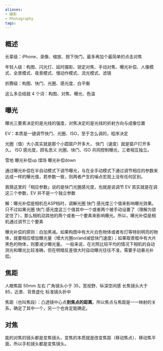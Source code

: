 ```yaml
---
aliases:
- 摄影
- Photography
tags:
---
```


## 概述

长辈级：iPhone、录像、缩放、按下快门，最多再加个最简单的点击对焦

年轻人级：构图、闪光灯、延时摄影、锁定对焦、手动对焦、曝光补偿、人像模式、全景模式、夜景模式、慢动作模式、流光模式、滤镜

折腾级：构图、快门、光圈、感光度、白平衡

这么多总结就 4 个词：构图、对焦、曝光、色温




## 曝光

曝光三要素决定的是光线的强度，对焦决定的是光线的折射方向与成像位置

EV：本质是一键调节快门、光圈、ISO，至于怎么调的，程序决定

光圈（值）大小其实就是那个小圆窗户开多大，
快门（速度）就是窗户打开多久。
ISO 感光度，顾名思义
光圈、快门、ISO 共同控制曝光，三者相互独立。

雪地 曝光补偿up
煤场 曝光补偿down

通过曝光补偿在半自动模式下调节曝光，与在全手动模式下通过调节相应的参数来达成一样的曝光值，若参数一致，则两者产生的噪点宏观上没有任何区别。

我猜这里的「相应参数」说的是快门光圈感光度，也就是说调节 EV 其实就是在调这三个参数，EV 并不是一个独立参数

解：曝光补偿是相机在ASP档时，调解光圈 快门 感光度三个值来影响曝光效果。只不过如果光圈 快门 感光度这三个值其中一个或者两个被手动设置了（理解为锁定住了），那么相机动其他的两个或者一个要素来影响曝光。所以，曝光补偿是相机通过调节三个要素

曝光补偿的原则：白加黑减。如果构图中有大片白色物体或者有灯等特别明亮的物体，就要相应增加曝光量（增大光圈or/and减低快门速度）；如果取景框中有大片黑色的物体，则要减少曝光量。 一般来说，在光照比较平均的情况下相机的自动测光和曝光比较准确，但在明暗反差很大时自动曝光往往不准，需要手动暴光补偿。



## 焦距

人眼焦距 50mm 左右
广角镜头小于 35，宽视野、纵深空间感
长焦镜头大于 85，近景、背景虚化
标准镜头折中

焦距（也叫焦段）：凸透镜中心点**到焦点的距离**。所以焦点与焦距是一一映射的关系，确定了其中一个，另一个也肯定能确定。


## 对焦

能的对焦的镜头都是变焦镜头，变焦的本质就是改变焦距（移动焦点）、移动焦平面，所以手机镜头都是变焦镜头。
